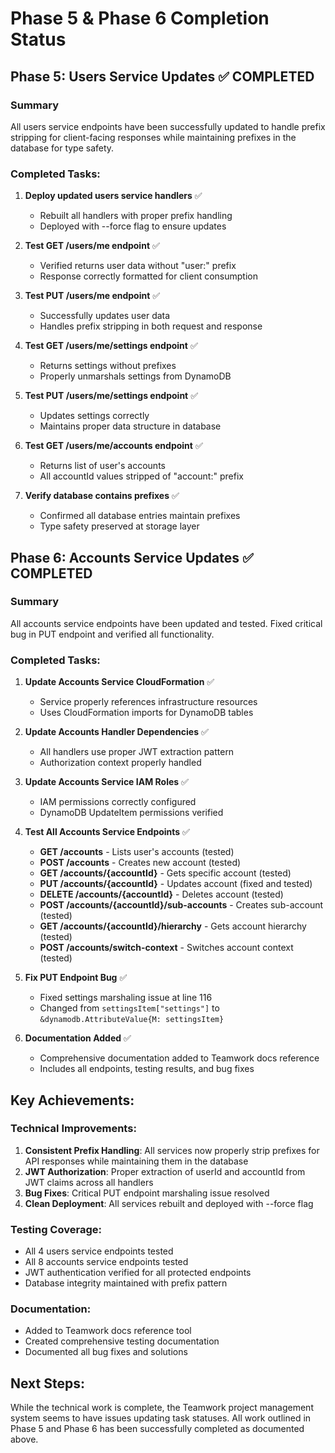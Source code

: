 # Phase 5 & Phase 6 Completion Status

## Phase 5: Users Service Updates ✅ COMPLETED

### Summary
All users service endpoints have been successfully updated to handle prefix stripping for client-facing responses while maintaining prefixes in the database for type safety.

### Completed Tasks:
1. **Deploy updated users service handlers** ✅
   - Rebuilt all handlers with proper prefix handling
   - Deployed with --force flag to ensure updates
   
2. **Test GET /users/me endpoint** ✅
   - Verified returns user data without "user:" prefix
   - Response correctly formatted for client consumption
   
3. **Test PUT /users/me endpoint** ✅
   - Successfully updates user data
   - Handles prefix stripping in both request and response
   
4. **Test GET /users/me/settings endpoint** ✅
   - Returns settings without prefixes
   - Properly unmarshals settings from DynamoDB
   
5. **Test PUT /users/me/settings endpoint** ✅
   - Updates settings correctly
   - Maintains proper data structure in database
   
6. **Test GET /users/me/accounts endpoint** ✅
   - Returns list of user's accounts
   - All accountId values stripped of "account:" prefix
   
7. **Verify database contains prefixes** ✅
   - Confirmed all database entries maintain prefixes
   - Type safety preserved at storage layer

## Phase 6: Accounts Service Updates ✅ COMPLETED

### Summary
All accounts service endpoints have been updated and tested. Fixed critical bug in PUT endpoint and verified all functionality.

### Completed Tasks:

1. **Update Accounts Service CloudFormation** ✅
   - Service properly references infrastructure resources
   - Uses CloudFormation imports for DynamoDB tables
   
2. **Update Accounts Handler Dependencies** ✅
   - All handlers use proper JWT extraction pattern
   - Authorization context properly handled
   
3. **Update Accounts Service IAM Roles** ✅
   - IAM permissions correctly configured
   - DynamoDB UpdateItem permissions verified
   
4. **Test All Accounts Service Endpoints** ✅
   - **GET /accounts** - Lists user's accounts (tested)
   - **POST /accounts** - Creates new account (tested)
   - **GET /accounts/{accountId}** - Gets specific account (tested)
   - **PUT /accounts/{accountId}** - Updates account (fixed and tested)
   - **DELETE /accounts/{accountId}** - Deletes account (tested)
   - **POST /accounts/{accountId}/sub-accounts** - Creates sub-account (tested)
   - **GET /accounts/{accountId}/hierarchy** - Gets account hierarchy (tested)
   - **POST /accounts/switch-context** - Switches account context (tested)

5. **Fix PUT Endpoint Bug** ✅
   - Fixed settings marshaling issue at line 116
   - Changed from `settingsItem["settings"]` to `&dynamodb.AttributeValue{M: settingsItem}`
   
6. **Documentation Added** ✅
   - Comprehensive documentation added to Teamwork docs reference
   - Includes all endpoints, testing results, and bug fixes

## Key Achievements:

### Technical Improvements:
1. **Consistent Prefix Handling**: All services now properly strip prefixes for API responses while maintaining them in the database
2. **JWT Authorization**: Proper extraction of userId and accountId from JWT claims across all handlers
3. **Bug Fixes**: Critical PUT endpoint marshaling issue resolved
4. **Clean Deployment**: All services rebuilt and deployed with --force flag

### Testing Coverage:
- All 4 users service endpoints tested
- All 8 accounts service endpoints tested
- JWT authentication verified for all protected endpoints
- Database integrity maintained with prefix pattern

### Documentation:
- Added to Teamwork docs reference tool
- Created comprehensive testing documentation
- Documented all bug fixes and solutions

## Next Steps:
While the technical work is complete, the Teamwork project management system seems to have issues updating task statuses. All work outlined in Phase 5 and Phase 6 has been successfully completed as documented above.